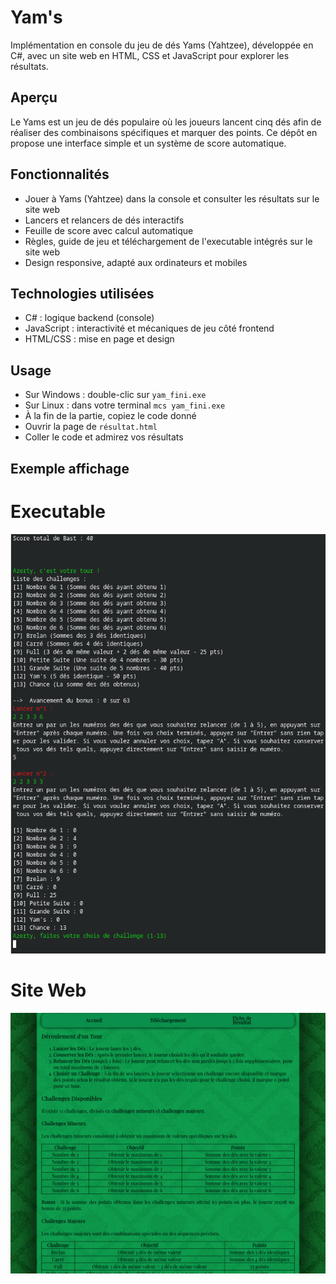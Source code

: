 # Yam's

Implémentation en console du jeu de dés Yams (Yahtzee), développée en C#, avec un site web en HTML, CSS et JavaScript pour explorer les résultats.

## Aperçu

Le Yams est un jeu de dés populaire où les joueurs lancent cinq dés afin de réaliser des combinaisons spécifiques et marquer des points.
Ce dépôt en propose une interface simple et un système de score automatique.

## Fonctionnalités

- Jouer à Yams (Yahtzee) dans la console et consulter les résultats sur le site web
- Lancers et relancers de dés interactifs
- Feuille de score avec calcul automatique
- Règles, guide de jeu et téléchargement de l'executable intégrés sur le site web
- Design responsive, adapté aux ordinateurs et mobiles

## Technologies utilisées

- C# : logique backend (console)
- JavaScript : interactivité et mécaniques de jeu côté frontend
- HTML/CSS : mise en page et design

## Usage

- Sur Windows : double-clic sur `yam_fini.exe`
- Sur Linux : dans votre terminal `mcs yam_fini.exe`
- À la fin de la partie, copiez le code donné
- Ouvrir la page de `résultat.html`
- Coller le code et admirez vos résultats

## Exemple affichage

# Executable

![Affichage Yam](img/affichageyam.png)

# Site Web

![Affichage Site](img/affichagesite.png)
